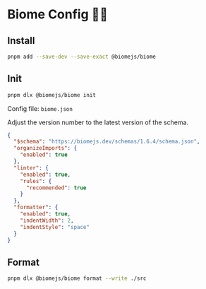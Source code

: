 # Biome Config ✌🏻

## Install

```bash
pnpm add --save-dev --save-exact @biomejs/biome
```

## Init

```bash
pnpm dlx @biomejs/biome init
```

Config file: `biome.json`

Adjust the version number to the latest version of the schema.

```json
{
  "$schema": "https://biomejs.dev/schemas/1.6.4/schema.json",
  "organizeImports": {
    "enabled": true
  },
  "linter": {
    "enabled": true,
    "rules": {
      "recommended": true
    }
  },
  "formatter": {
    "enabled": true,
    "indentWidth": 2,
    "indentStyle": "space"
  }
}
```

## Format

```bash
pnpm dlx @biomejs/biome format --write ./src
```
